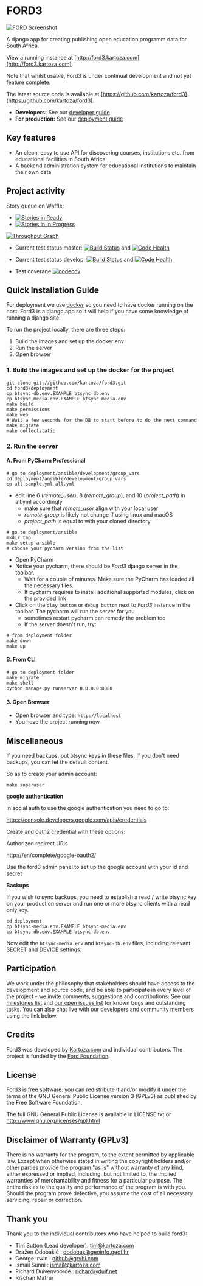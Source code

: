 # FORD3 

[![FORD Screenshot](http://ford3screenshoturl)](http://ford3productionurl)


A django app for creating publishing open education programm data for South Africa. 

View a running instance at [http://ford3.kartoza.com](http://ford3.kartoza.com)


Note that whilst usable, Ford3 is under continual development and not
yet feature complete.

The latest source code is available at 
[https://github.com/kartoza/ford3](https://github.com/kartoza/ford3).

* **Developers:** See our [developer guide](README-dev.md)
* **For production:** See our [deployment guide](README-docker.md)


## Key features

* An clean, easy to use API for discovering courses, institutions etc. from educational facilities in South Africa
* A backend administration system for educational institutions to maintain their own data

## Project activity

Story queue on Waffle:

* [![Stories in Ready](https://badge.waffle.io/kartoza/ford3.svg?label=ready&title=Ready)](http://waffle.io/kartoza/ford3) 
* [![Stories in In Progress](https://badge.waffle.io/kartoza/ford3.svg?label=in%20progress&title=In%20Progress)](http://waffle.io/kartoza/ford3)

[![Throughput Graph](https://graphs.waffle.io/kartoza/ford3/throughput.svg)](https://waffle.io/kartoza/ford3/metrics)

* Current test status master: [![Build Status](https://travis-ci.org/inasafe/inasafe.svg?branch=master)](https://travis-ci.org/inasafe/inasafe) and
[![Code Health](https://landscape.io/github/kartoza/ford3/master/landscape.svg?style=flat)](https://landscape.io/github/kartoza/ford3/master)

* Current test status develop: [![Build Status](https://travis-ci.org/inasafe/inasafe.svg?branch=develop)](https://travis-ci.org/inasafe/inasafe) and
[![Code Health](https://landscape.io/github/kartoza/ford3/develop/landscape.svg?style=flat)](https://landscape.io/github/kartoza/ford3/develop)

* Test coverage [![codecov](https://codecov.io/gh/kartoza/ford3/branch/develop/graph/badge.svg)](https://codecov.io/gh/kartoza/ford3)



## Quick Installation Guide

For deployment we use [docker](http://docker.com) so you need to have docker 
running on the host. Ford3 is a django app so it will help if you have
some knowledge of running a django site.

To run the project locally, there are three steps:
1. Build the images and set up the docker env
2. Run the server
3. Open browser

### 1. Build the images and set up the docker for the project
```
git clone git://github.com/kartoza/ford3.git
cd ford3/deployment
cp btsync-db.env.EXAMPLE btsync-db.env
cp btsync-media.env.EXAMPLE btsync-media.env
make build
make permissions
make web
# Wait a few seconds for the DB to start before to do the next command
make migrate
make collectstatic
```

### 2. Run the server
#### A. From PyCharm Professional
```
# go to deployment/ansible/development/group_vars
cd deployment/ansible/development/group_vars
cp all.sample.yml all.yml
```

- edit line 6 (*remote_user*), 8 (*remote_group*), and 10 (*project_path*) in all.yml accordingly
  - make sure that *remote_user* align with your local user
  - *remote_group* is likely not change if using linux and macOS
  - *project_path* is equal to with your cloned directory

```
# go to deployment/ansible
mkdir tmp
make setup-ansible
# choose your pycharm version from the list
```

- Open PyCharm
- Notice your pycharm, there should be *Ford3* django server in the toolbar.
  - Wait for a couple of minutes. Make sure the PyCharm has loaded all the necessary files.
  - If pycharm requires to install additional supported modules, click on the provided link
- Click on the `play button` or `debug button` next to *Ford3* instance in the toolbar. The pycharm will run the server for you
  - sometimes restart pycharm can remedy the problem too
  - If the server doesn't run, try:

```
# from deployment folder
make down
make up
```


#### B. From CLI
```
# go to deployment folder
make migrate
make shell
python manage.py runserver 0.0.0.0:8080
```

#### 3. Open Browser

- Open browser and type: `http://localhost`
- You have the project running now


## Miscellaneous

If you need backups, put btsync keys in these files. If you don't need backups, 
you can let the default content.

So as to create your admin account:
```
make superuser
```

**google authentication**

In social auth to use the google authentication you need to go to:

https://console.developers.google.com/apis/credentials

Create and oath2 credential with these options:

Authorized redirect URIs

http://<your domain>/en/complete/google-oauth2/

Use the ford3 admin panel to set up the google account with your id and
secret


**Backups**

If you wish to sync backups, you need to establish a read / write btsync 
key on your production server and run one or more btsync clients 
with a read only key.

```
cd deployment
cp btsync-media.env.EXAMPLE btsync-media.env
cp btsync-db.env.EXAMPLE btsync-db.env
```

Now edit the ``btsync-media.env`` and ``btsync-db.env`` files, including 
relevant SECRET and DEVICE settings.

## Participation


We work under the philosophy that stakeholders should have access to the
development and source code, and be able to participate in every level of the 
project - we invite comments, suggestions and contributions.  See
[our milestones list](https://github.com/kartoza/ford3/milestones) and
[our open issues list](https://github.com/kartoza/ford3/issues?page=1&state=open)
for known bugs and outstanding tasks. You can also chat live with our developers
and community members using the link below.


## Credits

Ford3 was developed by [Kartoza.com](http://kartoza.com) and 
individual contributors. The project is funded by the [Ford Foundation](http://fordfoundation.org).

## License

Ford3 is free software: you can redistribute it and/or modify it
under the terms of the GNU General Public License version 3 (GPLv3) as
published by the Free Software Foundation.

The full GNU General Public License is available in LICENSE.txt or
http://www.gnu.org/licenses/gpl.html


## Disclaimer of Warranty (GPLv3)

There is no warranty for the program, to the extent permitted by
applicable law. Except when otherwise stated in writing the copyright
holders and/or other parties provide the program "as is" without warranty
of any kind, either expressed or implied, including, but not limited to,
the implied warranties of merchantability and fitness for a particular
purpose. The entire risk as to the quality and performance of the program
is with you. Should the program prove defective, you assume the cost of
all necessary servicing, repair or correction.

## Thank you

Thank you to the individual contributors who have helped to build ford3:

* Tim Sutton (Lead developer): tim@kartoza.com
* Dražen Odobašić : dodobas@geoinfo.geof.hr
* George Irwin : github@grvhi.com
* Ismail Sunni : ismail@kartoza.com
* Richard Duivenvoorde : richard@duif.net
* Rischan Mafrur

